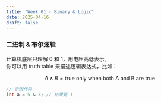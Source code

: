 ```yaml
---
title: "Week 01 - Binary & Logic"
date: 2025-04-16
draft: false
---
```


### 二进制 & 布尔逻辑

计算机底层只理解 0 和 1，用电压高低表示。  
你可以用 truth table 来描述逻辑表达式，比如：

$$
A \land B = \text{true only when both A and B are true}
$$

```java
// 示例代码
int a = 5 & 3; // 结果是 1
